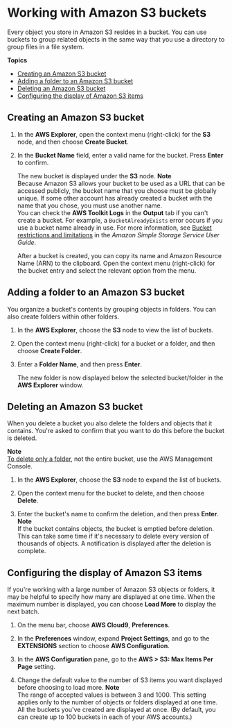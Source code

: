 # Working with Amazon S3 buckets<a name="work-with-S3-buckets"></a>

Every object you store in Amazon S3 resides in a bucket\. You can use buckets to group related objects in the same way that you use a directory to group files in a file system\.

**Topics**
+ [Creating an Amazon S3 bucket](#creating-s3-bucket)
+ [Adding a folder to an Amazon S3 bucket](#adding-folders)
+ [Deleting an Amazon S3 bucket](#deleting-s3-buckets)
+ [Configuring the display of Amazon S3 items](#configuring-items-display)

## Creating an Amazon S3 bucket<a name="creating-s3-bucket"></a>

1. In the **AWS Explorer**, open the context menu \(right\-click\) for the **S3** node, and then choose **Create Bucket**\. 

1. In the **Bucket Name** field, enter a valid name for the bucket\. Press **Enter** to confirm\.

   The new bucket is displayed under the **S3** node\.
**Note**  
Because Amazon S3 allows your bucket to be used as a URL that can be accessed publicly, the bucket name that you choose must be globally unique\. If some other account has already created a bucket with the name that you chose, you must use another name\.  
You can check the **AWS Toolkit Logs** in the **Output** tab if you can't create a bucket\. For example, a `BucketAlreadyExists` error occurs if you use a bucket name already in use\. For more information, see [Bucket restrictions and limitations](https://docs.aws.amazon.com/AmazonS3/latest/dev/BucketRestrictions.html) in the *Amazon Simple Storage Service User Guide*\.

   After a bucket is created, you can copy its name and Amazon Resource Name \(ARN\) to the clipboard\. Open the context menu \(right\-click\) for the bucket entry and select the relevant option from the menu\.

## Adding a folder to an Amazon S3 bucket<a name="adding-folders"></a>

You organize a bucket's contents by grouping objects in folders\. You can also create folders within other folders\.

1. In the **AWS Explorer**, choose the **S3** node to view the list of buckets\.

1. Open the context menu \(right\-click\) for a bucket or a folder, and then choose **Create Folder**\. 

1. Enter a **Folder Name**, and then press **Enter**\.

   The new folder is now displayed below the selected bucket/folder in the **AWS Explorer** window\.

## Deleting an Amazon S3 bucket<a name="deleting-s3-buckets"></a>

When you delete a bucket you also delete the folders and objects that it contains\. You're asked to confirm that you want to do this before the bucket is deleted\.

**Note**  
[To delete only a folder](https://docs.aws.amazon.com/AmazonS3/latest/user-guide/delete-folders.html), not the entire bucket, use the AWS Management Console\. 

1. In the **AWS Explorer**, choose the **S3** node to expand the list of buckets\.

1. Open the context menu for the bucket to delete, and then choose **Delete**\.

1. Enter the bucket's name to confirm the deletion, and then press **Enter**\.
**Note**  
If the bucket contains objects, the bucket is emptied before deletion\. This can take some time if it's necessary to delete every version of thousands of objects\. A notification is displayed after the deletion is complete\.

## Configuring the display of Amazon S3 items<a name="configuring-items-display"></a>

If you're working with a large number of Amazon S3 objects or folders, it may be helpful to specify how many are displayed at one time\. When the maximum number is displayed, you can choose **Load More** to display the next batch\. 

1. On the menu bar, choose **AWS Cloud9**, **Preferences**\.

1. In the **Preferences** window, expand **Project Settings**, and go to the **EXTENSIONS** section to choose **AWS Configuration**\.

1. In the **AWS Configuration** pane, go to the **AWS > S3: Max Items Per Page** setting\.

1. Change the default value to the number of S3 items you want displayed before choosing to load more\.
**Note**  
The range of accepted values is between 3 and 1000\. This setting applies only to the number of objects or folders displayed at one time\. All the buckets you've created are displayed at once\. \(By default, you can create up to 100 buckets in each of your AWS accounts\.\)